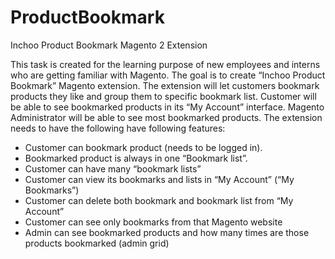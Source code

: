 # ProductBookmark
Inchoo Product Bookmark Magento 2 Extension


This task is created for the learning purpose of new employees and interns who are getting familiar with Magento. The goal is to create “Inchoo Product Bookmark” Magento extension. 
The extension will let customers bookmark products they like and group them to specific bookmark list. Customer will be able to see bookmarked products in its “My Account” interface. Magento Administrator will be able to see most bookmarked products.
The extension needs to have the following have following features:

- Customer can bookmark product (needs to be logged in). 
- Bookmarked product is always in one “Bookmark list”.
- Customer can have many “bookmark lists”
- Customer can view its bookmarks and lists in “My Account” (“My Bookmarks”)
- Customer can delete both bookmark and bookmark list from “My Account”
- Customer can see only bookmarks from that Magento website
- Admin can see bookmarked products and how many times are those products bookmarked (admin grid)


